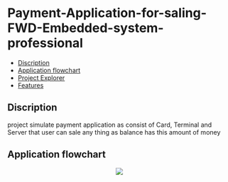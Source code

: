 # Payment-Application-for-saling-FWD-Embedded-system-professional
- [Discription](#Discription)
- [Application flowchart](#Application-flowchart)
- [Project Explorer](#Project-Explorer)
- [Features](#Features)

## Discription
project simulate payment application as consist of Card, Terminal and Server that user can sale any thing as balance has this amount of money 
## Application flowchart
<p align = "center">
<img src="https://drive.google.com/file/d/1VC-DXtCd44FeGBau5n2QHuNSz71rmOnp/view?usp=sharing">  
</p>
